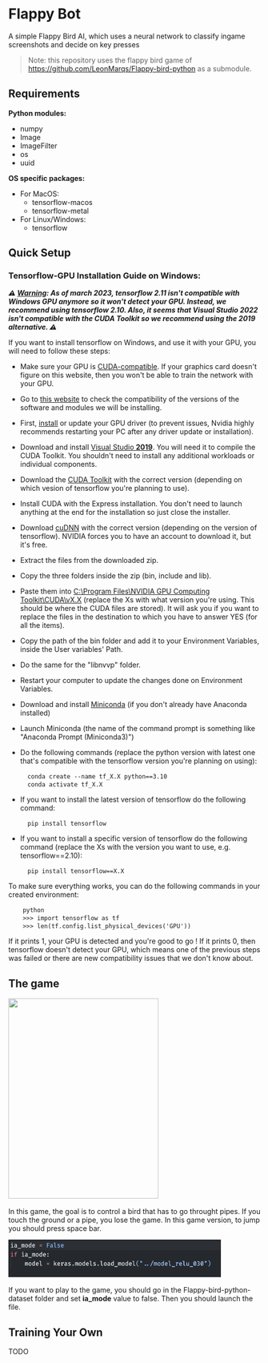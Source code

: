 # Flappy Bot

A simple Flappy Bird AI, which uses a neural network to classify ingame screenshots and decide on key presses

> Note: this repository uses the flappy bird game of https://github.com/LeonMarqs/Flappy-bird-python as a submodule.

## Requirements

**Python modules:**
- numpy
- Image
- ImageFilter
- os
- uuid

**OS specific packages:**
- For MacOS:
  - tensorflow-macos
  - tensorflow-metal
- For Linux/Windows:
  - tensorflow

## Quick Setup

### **Tensorflow-GPU Installation Guide on Windows:**

***⚠️ <ins>Warning</ins>: As of march 2023, tensorflow 2.11 isn't compatible with Windows GPU anymore so it won't detect your GPU. Instead, we recommend using tensorflow 2.10. Also, it seems that Visual Studio 2022 isn't compatible with the CUDA Toolkit so we recommend using the 2019 alternative. ⚠️***

If you want to install tensorflow on Windows, and use it with your GPU, you will need to follow these steps:

- Make sure your GPU is [CUDA-compatible](https://developer.nvidia.com/cuda-gpus). If your graphics card doesn't figure on this website, then you won't be able to train the network with your GPU.
- Go to [this website](https://www.tensorflow.org/install/source_windows#gpu) to check the compatibility of the versions of the software and modules we will be installing.
- First, [install](https://www.nvidia.com/Download/index.aspx) or update your GPU driver (to prevent issues, Nvidia highly recommends restarting your PC after any driver update or installation).
- Download and install [Visual Studio **2019**](https://visualstudio.microsoft.com/vs/older-downloads/). You will need it to compile the CUDA Toolkit. You shouldn't need to install any additional workloads or individual components.
- Download the [CUDA Toolkit](https://developer.nvidia.com/cuda-toolkit-archive) with the correct version (depending on which vesion of tensorflow you're planning to use).
- Install CUDA with the Express installation. You don't need to launch anything at the end for the installation so just close the installer.
- Download [cuDNN](https://developer.nvidia.com/cudnn) with the correct version (depending on the version of tensorflow). NVIDIA forces you to have an account to download it, but it's free.
- Extract the files from the downloaded zip.
- Copy the three folders inside the zip (bin, include and lib).
- Paste them into <ins>C:\Program Files\NVIDIA GPU Computing Toolkit\CUDA\vX.X</ins> (replace the Xs with what version you're using. This should be where the CUDA files are stored). It will ask you if you want to replace the files in the destination to which you have to answer YES (for all the items).
- Copy the path of the bin folder and add it to your Environment Variables, inside the User variables' Path.
- Do the same for the "libnvvp" folder.
- Restart your computer to update the changes done on Environment Variables.
- Download and install [Miniconda](https://docs.conda.io/en/latest/miniconda.html) (if you don't already have Anaconda installed)
- Launch Miniconda (the name of the command prompt is something like "Anaconda Prompt (Miniconda3)")
- Do the following commands (replace the python version with latest one that's compatible with the tensorflow version you're planning on using):

        conda create --name tf_X.X python==3.10
        conda activate tf_X.X

- If you want to install the latest version of tensorflow do the following command:

        pip install tensorflow

- If you want to install a specific version of tensorflow do the following command (replace the Xs with the version you want to use, e.g. tensorflow==2.10):

        pip install tensorflow==X.X

To make sure everything works, you can do the following commands in your created environment:

        python
        >>> import tensorflow as tf
        >>> len(tf.config.list_physical_devices('GPU'))

If it prints 1, your GPU is detected and you're good to go ! If it prints 0, then tensorflow doesn't detect your GPU, which means one of the previous steps was failed or there are new compatibility issues that we don't know about.



## The game

<img src="img/game_exemple.gif" width="300px" height="400px">

In this game, the goal is to control a bird that has to go throught pipes. If you touch the ground or a pipe, you lose the game. In this game version, to jump you should press space bar. 

<img src="img/set_ia-mode_false.png" width="425px" height="75px">

If you want to play to the game, you should go in the Flappy-bird-python-dataset folder and set **ia_mode** value to false. Then you should launch the file.



## Training Your Own

TODO
